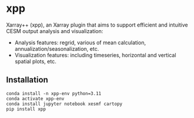 # xpp
Xarray++ (xpp), an Xarray plugin that aims to support efficient and intuitive CESM output analysis and visualization:
- Analysis features: regrid, various of mean calculation, annualization/seasonalization, etc.
- Visualization features: including timeseries, horizontal and vertical spatial plots, etc.

## Installation

```
conda install -n xpp-env python=3.11
conda activate xpp-env
conda install jupyter notebook xesmf cartopy
pip install xpp
```